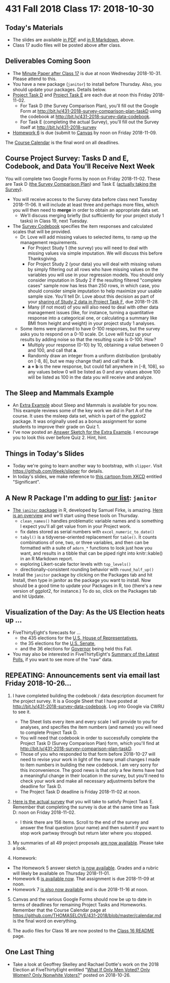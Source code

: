 # 431 Fall 2018 Class 17: 2018-10-30

## Today's Materials

- The slides are available [in PDF](https://github.com/THOMASELOVE/431-2018/blob/master/slides/class17/431_class-17-slides_2018.pdf) and [in R Markdown](https://github.com/THOMASELOVE/THOMASELOVE/431-2018/master/slides/class17/431_class-17-slides_2018.Rmd), above.
- Class 17 audio files will be posted above after class.

## Deliverables Coming Soon

- The [Minute Paper after Class 17](http://bit.ly/431-2018-minute17) is due at noon Wednesday 2018-10-31. Please attend to this.
- You have a new package (`janitor`) to install before Thursday. Also, you should update your packages. Details below.
- [Project Task D](https://thomaselove.github.io/431-2018-project/taskD.html) and [Project Task E](https://thomaselove.github.io/431-2018-project/taskE.html) are each due at noon this Friday 2018-11-02. 
    - For Task D (the Survey Comparison Plan), you'll fill out the Google Form at http://bit.ly/431-2018-survey-comparison-plan-taskD using the codebook at http://bit.ly/431-2018-survey-data-codebook.
    - For Task E (completing the actual Survey), you'll fill out the Survey itself at http://bit.ly/431-2018-survey
- [Homework 6](https://github.com/THOMASELOVE/431-2018/blob/master/homework/Homework6/431-2018-hw6.md) is due (submit to [Canvas](https://canvas.case.edu/) by noon on Friday 2018-11-09.

The [Course Calendar](https://github.com/THOMASELOVE/431-2018/blob/master/calendar.md) is the final word on all deadlines.

## Course Project Survey: Tasks D and E, Codebook, and Data You'll Receive Next Week

You will complete two Google Forms by noon on Friday 2018-11-02. These are Task D ([the Survey Comparison Plan](http://bit.ly/431-2018-survey-comparison-plan-taskD)) and Task E ([actually taking the Survey](http://bit.ly/431-2018-survey)).

- You will receive access to the Survey data before class next Tuesday 2018-11-06. It will include at least three and perhaps more files, which you will then need to **merge** in order to obtain an appropriate data set.
    - We'll discuss merging briefly (but sufficiently for your project study 1 tasks) in Class 19, next Tuesday.
- The [Survey Codebook](http://bit.ly/431-2018-survey-data-codebook) specifies the item responses and calculated scales that will be provided.
    - Dr. Love will add missing values to selected items, to ramp up the management requirements.
        - For Project Study 1 (the survey) you will need to deal with missing values via simple imputation. We will discuss this before Thanksgiving.
        - For Project Study 2 (your data) you will deal with missing values by simply filtering out all rows who have missing values on the variables you will use in your regression models. You should only consider imputation in Study 2 if the resulting filtered "complete cases" sample now has less than 250 rows, in which case, you should consider simple imputation to help maximize your usable sample size. You'll tell Dr. Love about this decision as part of your [sharing of Study 2 data in Project Task F](https://thomaselove.github.io/431-2018-project/taskF.html), due 2018-11-28.
        - Many (if not most) of you will also need to deal with other data management issues (like, for instance, turning a quantitative response into a categorical one, or calculating a summary like BMI from height and weight) in your project study 1 analyses.
    - Some items were planned to have 0-100 responses, but the survey asks you to respond on a 0-10 scale. Dr. Love will fuzz up your results by adding noise so that the resulting scale is 0-100. How?
        - Multiply your response (0-10) by 10, obtaining a value between 0 and 100, and call that **a**.
        - Randomly draw an integer from a uniform distribution (probably on [-8, 8], but we may change that) and call that **b**. 
        - **a + b** is the new response, but could fall anywhere in [-8, 108], so any values below 0 will be listed as 0 and any values above 100 will be listed as 100 in the data you will receive and analyze.

## The Sleep and Mammals Example

- An [Extra Example](https://github.com/THOMASELOVE/431-2018/blob/master/quizzes/quiz01/extra.md) about Sleep and Mammals is available for you now. This example reviews some of the key work we did in Part A of the course. It uses the msleep data set, which is part of the ggplot2 package. It was originally used as a bonus assignment for some students to improve their grade on Quiz 1.
- I've now posted an [Answer Sketch for the Extra Example](https://github.com/THOMASELOVE/431-2018/blob/master/quizzes/quiz01/extra_A.pdf). I encourage you to look this over before Quiz 2. Hint, hint.

## Things in Today's Slides

- Today we're going to learn another way to bootstrap, with `slipper`. Visit https://github.com/jtleek/slipper for details.
- In today's slides, we make reference to [this cartoon from XKCD](https://xkcd.com/882/) entitled "Significant".

## A New R Package I'm adding to [our list](https://github.com/THOMASELOVE/431-2018/blob/master/software/packages.md): `janitor`

- [The `janitor` package](https://github.com/sfirke/janitor) in R, developed by Samuel Firke, is amazing. [Here is an overview](http://sfirke.github.io/janitor/articles/janitor.html) and we'll start using these tools on Thursday.
    - `clean_names()` handles problematic variable names and is something I expect you'll all get value from in your Project work.
    - fix dates stored as serial numbers with `excel_numeric_to_date()`
    - `tabyl()` is a tidyverse-oriented replacement for `table()`. It counts combinations of one, two, or three variables, and then can be formatted with a suite of `adorn_*` functions to look just how you want, and results in a tibble that can be piped right into knitr::kable() in an R Markdown report.
    - exploring Likert-scale factor levels with `top_levels()`
    - directionally-consistent rounding behavior with `round_half_up()`
- Install the `janitor` package by clicking on the Packages tab and hit Install, then type in janitor as the package you want to install. Now should be a good time to update your Packages in R, too (there's a new version of ggplot2, for instance.) To do so, click on the Packages tab and hit Update.

## Visualization of the Day: As the US Election heats up ...

- FiveThirtyEight's forecasts for ...
    - the 435 elections for the [U.S. House of Representatives](https://projects.fivethirtyeight.com/2018-midterm-election-forecast/house/), 
    - the 35 elections for the [U.S. Senate](https://projects.fivethirtyeight.com/2018-midterm-election-forecast/senate/), 
    - and the 36 elections for [Governor](https://projects.fivethirtyeight.com/2018-midterm-election-forecast/governor/) being held this Fall.
- You may also be interested in FiveThirtyEight's [Summary of the Latest Polls](https://projects.fivethirtyeight.com/polls/), if you want to see more of the "raw" data.


## REPEATING: Announcements sent via email last Friday 2018-10-26...

1. I have completed building the codebook / data description document for the project survey. It is a Google Sheet that I have posted at http://bit.ly/431-2018-survey-data-codebook. Log into Google via CWRU to see it. 
    - The Sheet lists every item and every scale I will provide to you for analyses, and specifies the item numbers (and names) you will need to complete Project Task D.
    - You will need that codebook in order to successfully complete the Project Task D (Survey Comparison Plan) form, which you'll find at http://bit.ly/431-2018-survey-comparison-plan-taskD. 
    - Those of you who responded to that form before 2018-10-27 will need to revise your work in light of the many small changes I made to item numbers in building the new codebook. I am very sorry for this inconvenience. The good news is that only a few items have had a meaningful change in their location in the survey, but you'll need to check your work and make all necessary adjustments before the deadline for Task D. 
    - The Project Task D deadline is Friday 2018-11-02 at noon.

2. [Here is the actual survey](http://bit.ly/431-2018-survey) that you will take to satisfy Project Task E. Remember that completing the survey is due at the same time as Task D: noon on Friday 2018-11-02. 
    - I think there are 156 items. Scroll to the end of the survey and answer the final question (your name) and then submit if you want to stop work partway through but return later where you stopped.

3. My summaries of all 49 project proposals [are now available](https://github.com/THOMASELOVE/431-2018-project/blob/master/OKtaskA.md). Please take a look.

4. Homework:

- The Homework 5 answer sketch [is now available](https://github.com/THOMASELOVE/431-2018/tree/master/homework/Homework5). Grades and a rubric will likely be available on Thursday 2018-11-01.
- Homework 6 [is available now](https://github.com/THOMASELOVE/431-2018/blob/master/homework/Homework6/431-2018-hw6.md). That assignment is due 2018-11-09 at noon. 
- Homework 7 [is also now available](https://github.com/THOMASELOVE/431-2018/blob/master/homework/Homework7/431-2018-hw7.md) and is due 2018-11-16 at noon.

5. Canvas and the various Google Forms should now be up to date in terms of deadlines for remaining Project Tasks and Homeworks. Remember that the Course Calendar page at https://github.com/THOMASELOVE/431-2018/blob/master/calendar.md is the final word on everything.

6. The audio files for Class 16 are now posted to the [Class 16 README](https://github.com/THOMASELOVE/431-2018/tree/master/slides/class16) page.

## One Last Thing

- Take a look at Geoffrey Skelley and Rachael Dottle's work on the 2018 Election at FiveThirtyEight entitled "[What If Only Men Voted? Only Women? Only Nonwhite Voters?](https://fivethirtyeight.com/features/what-if-only-men-voted-only-women-only-nonwhite-voters/)" posted on 2018-10-26. 

